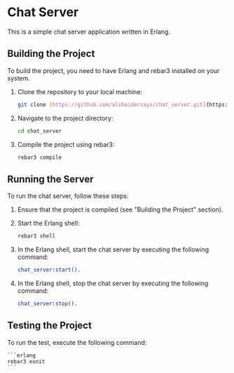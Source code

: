 # Chat Server

This is a simple chat server application written in Erlang.

## Building the Project

To build the project, you need to have Erlang and rebar3 installed on your system.

1. Clone the repository to your local machine:

    ```bash
    git clone [https://github.com/alihaidersays/chat_server.git](https://github.com/alihaidersays/chat_server.git)
    ```

2. Navigate to the project directory:

    ```bash
    cd chat_server
    ```

3. Compile the project using rebar3:

    ```bash
    rebar3 compile
    ```

## Running the Server

To run the chat server, follow these steps:

1. Ensure that the project is compiled (see "Building the Project" section).

2. Start the Erlang shell:

    ```bash
    rebar3 shell
    ```

3. In the Erlang shell, start the chat server by executing the following command:

    ```erlang
    chat_server:start().
    ```

4. In the Erlang shell, stop the chat server by executing the following command:

    ```erlang
    chat_server:stop().
    ```

## Testing the Project

To run the test, execute the following command:

    ```erlang
    rebar3 eunit
    ```
